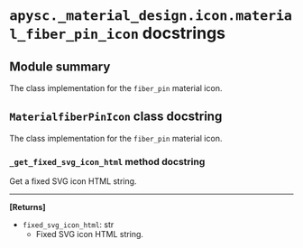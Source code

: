 # `apysc._material_design.icon.material_fiber_pin_icon` docstrings

## Module summary

The class implementation for the `fiber_pin` material icon.

## `MaterialfiberPinIcon` class docstring

The class implementation for the `fiber_pin` material icon.

### `_get_fixed_svg_icon_html` method docstring

Get a fixed SVG icon HTML string.<hr>

**[Returns]**

- `fixed_svg_icon_html`: str
  - Fixed SVG icon HTML string.